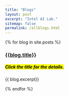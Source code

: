 ```yaml
---
title: "Blogs"
layout: post
excerpt: "Intel AI Lab."
sitemap: false
permalink: /allblogs.html
---
```



{% for blog in site.posts %}
<div> 

<h3> <a href="{{site.url }}{{ site.baseurl }}{{blog.permalink}}"> {{blog.title}}  </a> </h3>
<h5><mark>Click the title for the details.</mark></h5> 
<!-- <h5>{{site.url }}</h5>
<h5>{{site.baseurl }}</h5>
<h5>{{blog.permalink}}</h5> -->
{{ blog.excerpt}} 

</div>

{% endfor %}
